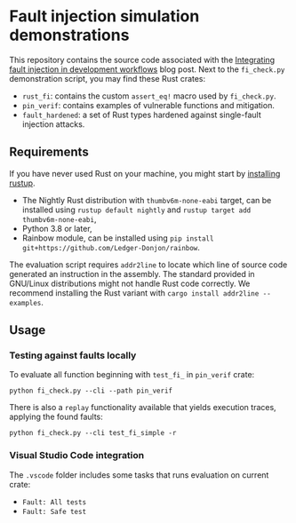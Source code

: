 # Fault injection simulation demonstrations

This repository contains the source code associated with the
[Integrating fault injection in development workflows](https://blog.ledger.com/fault-injection-simulation/) blog post.
Next to the `fi_check.py` demonstration script, you may find these Rust crates:

  * `rust_fi`: contains the custom `assert_eq!` macro used by `fi_check.py`.
  * `pin_verif`: contains examples of vulnerable functions and mitigation.
  * `fault_hardened`: a set of Rust types hardened against single-fault
    injection attacks.

## Requirements

If you have never used Rust on your machine, you might start by
[installing rustup](https://www.rust-lang.org/tools/install).

  * The Nightly Rust distribution with `thumbv6m-none-eabi` target,
    can be installed using
    `rustup default nightly` and `rustup target add thumbv6m-none-eabi`,
  * Python 3.8 or later,
  * Rainbow module, can be installed using
    `pip install git+https://github.com/Ledger-Donjon/rainbow`.

The evaluation script requires `addr2line` to locate which line of source code
generated an instruction in the assembly. The standard provided in GNU/Linux
distributions might not handle Rust code correctly.
We recommend installing the Rust variant with
`cargo install addr2line --examples`.

## Usage

### Testing against faults locally

To evaluate all function beginning with `test_fi_` in `pin_verif` crate:

```
python fi_check.py --cli --path pin_verif
```

There is also a `replay` functionality available that yields execution traces,
applying the found faults:

```
python fi_check.py --cli test_fi_simple -r
```

### Visual Studio Code integration

The `.vscode` folder includes some tasks that runs evaluation on current crate:

- `Fault: All tests`
- `Fault: Safe test`
